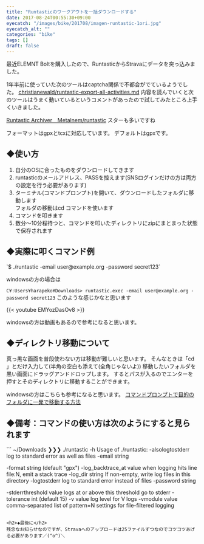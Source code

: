 ```yaml
---
title: "Runtasticのワークアウトを一括ダウンロードする"
date: 2017-08-24T00:55:30+09:00
eyecatch: "/images/bike/201708/imagen-runtastic-1ori.jpg"
eyecatch_alt: ""
categories: "bike"
tags: []
draft: false
---
```


最近ELEMNT Boltを購入したので、RuntasticからStravaにデータを突っ込みました。

1年半前に使っていた次のツールはcaptcha関係で不都合がでているようでした。
<a href="https://gist.github.com/christianewald/0009d3ce1a372a11ae82" target="_blank" rel="noopener">christianewald/runtastic-export-all-activities.md</a>
内容を読んでいくと次のツールはうまく動いているというコメントがあったので試してみたところ上手くいきました。

<a href="https://github.com/Metalnem/runtastic" target="_blank" rel="noopener">Runtastic Archiver　Metalnem/runtastic</a>
スターも多いですね

フォーマットはgpxとtcxに対応しています。
デフォルトはgpxです。

<h2>◆使い方</h2>
<ol>
  <li>自分のOSに合ったものをダウンロードしてきます</li>
  <li>runtasticのメールアドレス、PASSを控えます(SNSログインだけの方は両方の設定を行う必要があります)</li>
  <li>ターミナル(コマンドプロンプト)を開いて、ダウンロードしたフォルダに移動します<br />フォルダの移動はcd コマンドを使います</li>
  <li>コマンドを叩きます</li>
  <li>数分〜10分程待つと、コマンドを叩いたディレクトリにzipにまとまった状態で保存されます</li>
</ol>

<h2>◆実際に叩くコマンド例</h2>
`$ ./runtastic -email user@example.org -password secret123`

windowsの方の場合は

`C¥:Users¥harapeko¥Downloads> runtastic.exec -email user@example.org -password secret123`
このような感じかなと思います

{{< youtube EMYozDasOv8 >}}

windowsの方は動画もあるので参考になると思います。

<h2>◆ディレクトリ移動について</h2>
真っ黒な画面を普段使わない方は移動が難しいと思います。
そんなときは「cd 」とだけ入力して(半角の空白も添えて(全角じゃないよ))
移動したいフォルダを黒い画面にドラッグアンドドロップします。
するとパスが入るのでエンターを押すとそのディレクトリに移動することができます。

windowsの方はこちらも参考になると思います。
<a href="http://www.koikikukan.com/archives/2014/03/18-015555.php" target="_blank" rel="noopener">コマンドプロンプトで目的のフォルダに一発で移動する方法</a>

<h2>◆備考：コマンドの使い方は次のようにすると見られます</h2>
```
~/Downloads ❯❯❯ ./runtastic -h
Usage of ./runtastic:
  -alsologtostderr
    	log to standard error as well as files
  -email string

  -format string
    	 (default "gpx")
  -log_backtrace_at value
    	when logging hits line file:N, emit a stack trace
  -log_dir string
    	If non-empty, write log files in this directory
  -logtostderr
    	log to standard error instead of files
  -password string

  -stderrthreshold value
    	logs at or above this threshold go to stderr
  -tolerance int
    	 (default 15)
  -v value
    	log level for V logs
  -vmodule value
    	comma-separated list of pattern=N settings for file-filtered logging
```

<h2>◆最後に</h2>
残念なお知らせなのですが、Stravaへのアップロードは25ファイルずつなのでコツコツあげる必要があります／(^o^)＼